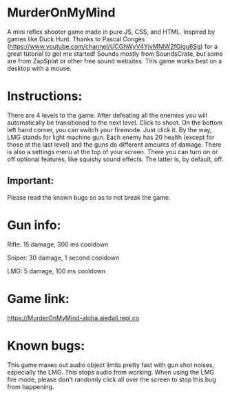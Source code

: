 # MurderOnMyMind
A mini reflex shooter game made in pure JS, CSS, and HTML. Inspired by games like Duck Hunt. Thanks to Pascal Congès (https://www.youtube.com/channel/UCGhWyV4YjvMNlW2fGigu6Sg) for a great tutorial to get me started! Sounds mostly from SoundsCrate, but some are from ZapSplat or other free sound websites. This game works best on a desktop with a mouse.
# Instructions:
There are 4 levels to the game. After defeating all the enemies you will automatically be transitioned to the next level. Click to shoot. On the bottom left hand corner, you can switch your firemode. Just click it. By the way, LMG stands for light machine gun. Each enemy has 20 health (except for those at the last level) and the guns do different amounts of damage. There is also a settings menu at the top of your screen. There you can turn on or off optional features, like squishy sound effects. The latter is, by default, off.
## Important:
Please read the known bugs so as to not break the game.
# Gun info:
Rifle: 15 damage, 300 ms cooldown

Sniper: 30 damage, 1 second cooldown

LMG: 5 damage, 100 ms cooldown
# Game link:
https://MurderOnMyMind-alpha.aiedail.repl.co
# Known bugs:
This game maxes out audio object limits pretty fast with gun shot noises, especially the LMG. This stops audio from working. When using the LMG fire mode, please don't randomly click all over the screen to stop this bug from happening.

